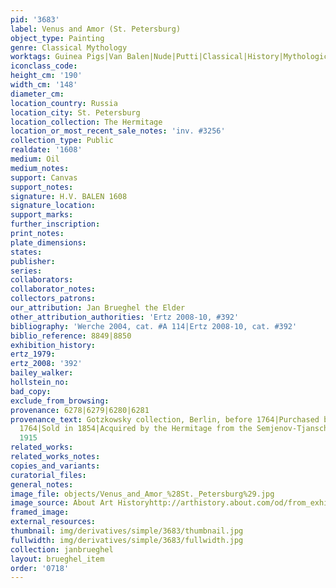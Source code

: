 ```yaml
---
pid: '3683'
label: Venus and Amor (St. Petersburg)
object_type: Painting
genre: Classical Mythology
worktags: Guinea Pigs|Van Balen|Nude|Putti|Classical|History|Mythological|Flowers|Fruit
iconclass_code:
height_cm: '190'
width_cm: '148'
diameter_cm:
location_country: Russia
location_city: St. Petersburg
location_collection: The Hermitage
location_or_most_recent_sale_notes: 'inv. #3256'
collection_type: Public
realdate: '1608'
medium: Oil
medium_notes:
support: Canvas
support_notes:
signature: H.V. BALEN 1608
signature_location:
support_marks:
further_inscription:
print_notes:
plate_dimensions:
states:
publisher:
series:
collaborators:
collaborator_notes:
collectors_patrons:
our_attribution: Jan Brueghel the Elder
other_attribution_authorities: 'Ertz 2008-10, #392'
bibliography: 'Werche 2004, cat. #A 114|Ertz 2008-10, cat. #392'
biblio_reference: 8849|8850
exhibition_history:
ertz_1979:
ertz_2008: '392'
bailey_walker:
hollstein_no:
bad_copy:
exclude_from_browsing:
provenance: 6278|6279|6280|6281
provenance_text: Gotzkowsky collection, Berlin, before 1764|Purchased by the Hermitage,
  1764|Sold in 1854|Acquired by the Hermitage from the Semjenov-Tjanschanski collection,
  1915
related_works:
related_works_notes:
copies_and_variants:
curatorial_files:
general_notes:
image_file: objects/Venus_and_Amor_%28St._Petersburg%29.jpg
image_source: About Art Historyhttp://arthistory.about.com/od/from_exhibitions/ig/Rubens--Van-Dyke--and-Jordaens/01-Hendrick-van-Balen-and-Jan-Velvet-Brueghel-I-Venus-and-Cupid-1600.htm
framed_image:
external_resources:
thumbnail: img/derivatives/simple/3683/thumbnail.jpg
fullwidth: img/derivatives/simple/3683/fullwidth.jpg
collection: janbrueghel
layout: brueghel_item
order: '0718'
---
```

